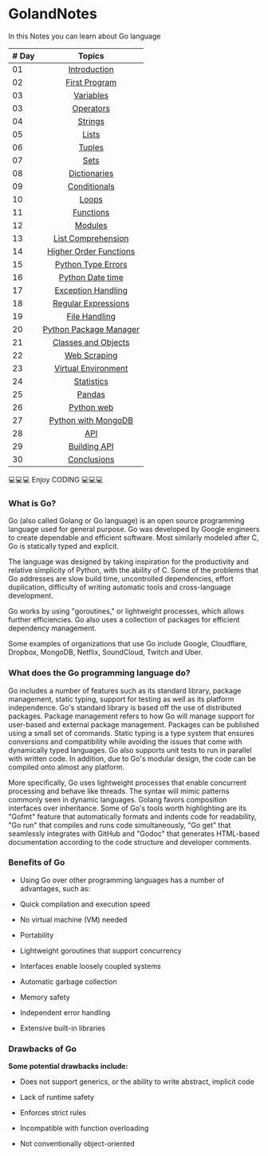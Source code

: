 # GolandNotes
In this Notes you can learn about Go language


|# Day | Topics                                                    |
|------|:---------------------------------------------------------:|
| 01  |  [Introduction](./README.md)|
| 02  |  [First Program](./BasicConcept/First_program.md)|
| 03  |  [Variables](./BasicConcept/Variables.md)|
| 03  |  [Operators](./BasicConcept/Operator.md)|
| 04  |  [Strings](./04_Day_Strings/04_strings.md)|
| 05  |  [Lists](./05_Day_Lists/05_lists.md)|
| 06  |  [Tuples](./06_Day_Tuples/06_tuples.md)|
| 07  |  [Sets](./07_Day_Sets/07_sets.md)|
| 08  |  [Dictionaries](./08_Day_Dictionaries/08_dictionaries.md)|
| 09  |  [Conditionals](./09_Day_Conditionals/09_conditionals.md)|
| 10  |  [Loops](./10_Day_Loops/10_loops.md)|
| 11  |  [Functions](./11_Day_Functions/11_functions.md)|
| 12  |  [Modules](./12_Day_Modules/12_modules.md)|
| 13  |  [List Comprehension](./13_Day_List_comprehension/13_list_comprehension.md)|
| 14  |  [Higher Order Functions](./14_Day_Higher_order_functions/14_higher_order_functions.md)|     
| 15  |  [Python Type Errors](./15_Day_Python_type_errors/15_python_type_errors.md)| 
| 16 |  [Python Date time](./16_Day_Python_date_time/16_python_datetime.md) |     
| 17 |  [Exception Handling](./17_Day_Exception_handling/17_exception_handling.md)|    
| 18 |  [Regular Expressions](./18_Day_Regular_expressions/18_regular_expressions.md)|    
| 19 |  [File Handling](./19_Day_File_handling/19_file_handling.md)|
| 20 |  [Python Package Manager](./20_Day_Python_package_manager/20_python_package_manager.md)|
| 21 |  [Classes and Objects](./21_Day_Classes_and_objects/21_classes_and_objects.md)|
| 22 |  [Web Scraping](./22_Day_Web_scraping/22_web_scraping.md)|
| 23 |  [Virtual Environment](./23_Day_Virtual_environment/23_virtual_environment.md)|
| 24 |  [Statistics](./24_Day_Statistics/24_statistics.md)|
| 25 |  [Pandas](./25_Day_Pandas/25_pandas.md)|
| 26 |  [Python web](./26_Day_Python_web/26_python_web.md)|
| 27 |  [Python with MongoDB](./27_Day_Python_with_mongodb/27_python_with_mongodb.md)|
| 28 |  [API](./28_Day_API/28_API.md)|
| 29 |  [Building API](./29_Day_Building_API/29_building_API.md)|
| 30 |  [Conclusions](./30_Day_Conclusions/30_conclusions.md)|

💻💻💻 Enjoy CODING 💻💻💻

### What is Go?
Go (also called Golang or Go language) is an open source programming language used for general purpose. Go was developed by Google engineers to create dependable and efficient software. Most similarly modeled after C, Go is statically typed and explicit.

The language was designed by taking inspiration for the productivity and relative simplicity of Python, with the ability of C. Some of the problems that Go addresses are slow build time, uncontrolled dependencies, effort duplication, difficulty of writing automatic tools and cross-language development.

Go works by using "goroutines," or lightweight processes, which allows further efficiencies. Go also uses a collection of packages for efficient dependency management.

Some examples of organizations that use Go include Google, Cloudflare, Dropbox, MongoDB, Netflix, SoundCloud, Twitch and Uber.

### What does the Go programming language do?

Go includes a number of features such as its standard library, package management, static typing, support for testing as well as its platform independence. Go's standard library is based off the use of distributed packages. Package management refers to how Go will manage support for user-based and external package management. Packages can be published using a small set of commands. Static typing is a type system that ensures conversions and compatibility while avoiding the issues that come with dynamically typed languages. Go also supports unit tests to run in parallel with written code. In addition, due to Go's modular design, the code can be compiled onto almost any platform.

More specifically, Go uses lightweight processes that enable concurrent processing and behave like threads. The syntax will mimic patterns commonly seen in dynamic languages. Golang favors composition interfaces over inheritance. Some of Go's tools worth highlighting are its "Gofmt" feature that automatically formats and indents code for readability, "Go run" that compiles and runs code simultaneously, "Go get" that seamlessly integrates with GitHub and "Godoc" that generates HTML-based documentation according to the code structure and developer comments.

### Benefits of Go
- Using Go over other programming languages has a number of advantages, such as:

- Quick compilation and execution speed

- No virtual machine (VM) needed

- Portability

- Lightweight goroutines that support concurrency

- Interfaces enable loosely coupled systems

- Automatic garbage collection

- Memory safety

- Independent error handling

- Extensive built-in libraries

### Drawbacks of Go
**Some potential drawbacks include:**

- Does not support generics, or the ability to write abstract, implicit code

- Lack of runtime safety

- Enforces strict rules

- Incompatible with function overloading

- Not conventionally object-oriented
